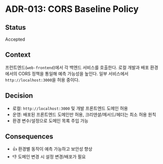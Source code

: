 # ADR-013: CORS Baseline Policy

## Status
Accepted

## Context
프런트엔드(`web-frontend`)에서 각 백엔드 서비스를 호출한다. 로컬 개발과 배포 환경에서의 CORS 정책을 통일해 예측 가능성을 높인다. 일부 서비스에서 `http://localhost:3000`을 허용 중이다.

## Decision
- 로컬: `http://localhost:3000` 및 개발 프론트엔드 도메인 허용
- 운영: 배포된 프론트엔드 도메인만 허용, 크리덴셜/메서드/헤더는 최소 허용 원칙
- 환경 변수/설정으로 도메인 목록 주입 가능

## Consequences
- 👍 환경별 동작이 예측 가능하고 보안성 향상
- 👎 도메인 변경 시 설정 변경/배포가 필요


